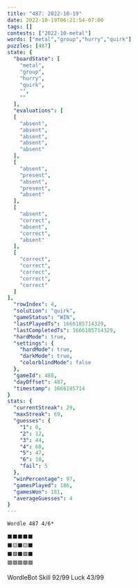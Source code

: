 ```yaml
---
title: "487: 2022-10-19"
date: 2022-10-19T06:21:54-07:00
tags: []
contests: ["2022-10-metal"]
words: ["metal","group","hurry","quirk"]
puzzles: [487]
state: {
  "boardState": [
    "metal",
    "group",
    "hurry",
    "quirk",
    "",
    ""
  ],
  "evaluations": [
  [
    "absent",
    "absent",
    "absent",
    "absent",
    "absent"
  ],
  [
    "absent",
    "present",
    "absent",
    "present",
    "absent"
  ],
  [
    "absent",
    "correct",
    "absent",
    "correct",
    "absent"
  ],
  [
    "correct",
    "correct",
    "correct",
    "correct",
    "correct"
  ]
],
  "rowIndex": 4,
  "solution": "quirk",
  "gameStatus": "WIN",
  "lastPlayedTs": 1666185714329,
  "lastCompletedTs": 1666185714329,
  "hardMode": true,
  "settings": {
    "hardMode": true,
    "darkMode": true,
    "colorblindMode": false
  },
  "gameId": 488,
  "dayOffset": 487,
  "timestamp": 1666185714
}
stats: {
  "currentStreak": 29,
  "maxStreak": 69,
  "guesses": {
    "1": 0,
    "2": 12,
    "3": 44,
    "4": 68,
    "5": 47,
    "6": 10,
    "fail": 5
  },
  "winPercentage": 97,
  "gamesPlayed": 186,
  "gamesWon": 181,
  "averageGuesses": 4
}
---
```

<!-- more -->

```
Wordle 487 4/6*

⬛⬛⬛⬛⬛
⬛🟨⬛🟨⬛
⬛🟩⬛🟩⬛
🟩🟩🟩🟩🟩

```

WordleBot
Skill 92/99
Luck 43/99
